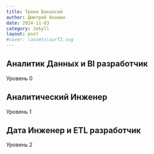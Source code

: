 ```yaml
---
title: Треки Вакансий
author: Дмитрий Аношин
date: 2024-11-03
category: Jekyll
layout: post
#cover: \assets\surf2.svg
---
```


## Аналитик Данных и BI разработчик

Уровень 0

## Аналитический Инженер

Уровень 1

## Дата Инженер и ETL разработчик

Уровень 2
